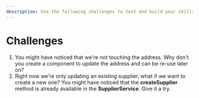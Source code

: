 ```yaml
---
description: Use the following challenges to test and build your skills.
---
```


# Challenges

1. You might have noticed that we're not touching the address. Why don't you create a component to update the address and can be re-use later on?
2. Right now we're only updating an existing supplier, what if we want to create a new one? You might have noticed that the **createSupplier** method is already available in the **SupplierService**. Give it a try.

